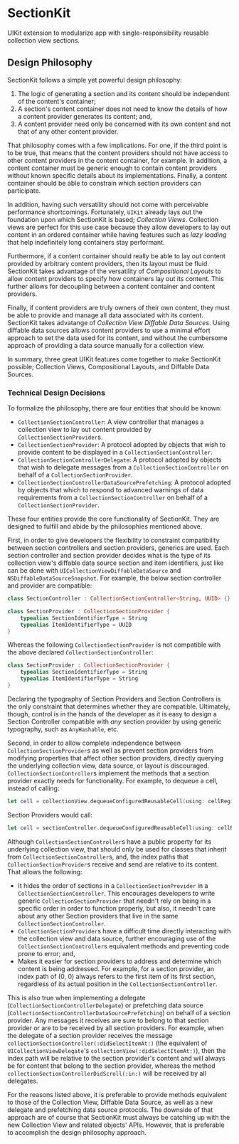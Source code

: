 # SectionKit

UIKit extension to modularize app with single-responsibility reusable collection view sections.

## Design Philosophy
SectionKit follows a simple yet powerful design philosophy:
1. The logic of generating a section and its content should be independent of the content's container;
2. A section's content container does not need to know the details of how a content provider generates its content; and,
3. A content provider need only be concerned with its own content and not that of any other content provider.

That philosophy comes with a few implications. For one, if the third point is to be true, that means that the content providers should not have access to other content providers in the content container, for example. In addition, a content container must be generic enough to contain content providers without known specific details about its implementations. Finally, a content container should be able to constrain which section providers can participate.

In addition, having such versatility should not come with perceivable performance shortcomings. Fortunately, `UIKit` already lays out the foundation upon which SectionKit is based; _Collection Views_. Collection views are perfect for this use case because they allow developers to lay out content in an ordered container while having features such as _lazy loading_ that help indefinitely long containers stay performant.

Furthermore, if a content container should really be able to lay out content provided by arbitrary content providers, then its layout must be fluid. SectionKit takes advantage of the versatility of _Compositional Layouts_ to allow content providers to specify how containers lay out its content. This further allows for decoupling between a content container and content providers.

Finally, if content providers are truly owners of their own content, they must be able to provide and manage all data associated with its content. SectionKit takes advatange of _Collection View Diffable Data Sources_. Using diffable data sources allows content providers to use a minimal effort approach to set the data used for its content, and without the cumbersome approach of providing a data source manually for a collection view.

In summary, three great UIKit features come together to make SectionKit possible; Collection Views, Compositional Layouts, and Diffable Data Sources.

### Technical Design Decisions

To formalize the philosophy, there are four entities that should be known:
- `CollectionSectionController`: A view controller that manages a collection view to lay out content provided by `CollectionSectionProvider`s.
- `CollectionSectionProvider`: A protocol adopted by objects that wish to provide content to be displayed in a `CollectionSectionController`.
- `CollectionSectionControllerDelegate`: A protocol adopted by objects that wish to delegate messages from a `CollectionSectionController` on behalf of a `CollectionSectionProvider`.
- `CollectionSectionControllerDataSourcePrefetching`: A protocol adopted by objects that which to respond to advanced warnings of data requirements from a `CollectionSectionController` on behalf of a `CollectionSectionProvider`. 

These four entities provide the core functionality of SectionKit. They are designed to fulfill and abide by the philosophies mentioned above.

First, in order to give developers the flexibility to constraint compatibility between section controllers and section providers, generics are used. Each section controller and section provider decides what is the type of its collection view's diffable data source section and item identifiers, just like can be done with `UICollectionViewDiffableDataSource` and `NSDiffableDataSourceSnapshot`. For example, the below section controller and provider are compatible:

```swift
class SectionController : CollectionSectionController<String, UUID> {}
```

```swift
class SectionProvider : CollectionSectionProvider {
    typealias SectionIdentifierType = String
    typealias ItemIdentifierType = UUID
}
```

Whereas the following `CollectionSectionProvider` is not compatible with the above declared `CollectionSectionController`:

```swift
class SectionProvider : CollectionSectionProvider {
    typealias SectionIdentifierType = String
    typealias ItemIdentifierType = String
}
```

Declaring the typography of Section Providers and Section Controllers is the only constraint that determines whether they are compatible. Ultimately, though, control is in the hands of the developer as it is easy to design a Section Controller compatible with _any_ section provider by using generic typography, such as `AnyHashable`, etc.

Second, in order to allow complete independence between `CollectionSectionProvider`s as well as prevent section providers from modifying properties that affect other section providers, directly querying the underlying collection view, data source, or layout is discouraged. `CollectionSectionController`s implement the methods that a section provider exactly needs for functionality. For example, to dequeue a cell, instead of calling:

```swift
let cell = collectionView.dequeueConfiguredReusableCell(using: cellRegistration, for: indexPath, item: item)
```

Section Providers would call:

```swift
let cell = sectionController.dequeueConfiguredReusableCell(using: cellRegistration, for: indexPath, item: item, sectionProvider: self)
```

Although `CollectionSectionController`s have a public property for its underlying collection view, that should only be used for classes that inherit from `CollectionSectionController`s, and, the index paths that `CollectionSectionProvider`s receive and send are relative to its content. That allows the following:
- It hides the order of sections in a `CollectionSectionProvider` in a `CollectionSectionController`. This encourages developers to write generic `CollectionSectionProvider` that needn't rely on being in a specific order in order to function properly, but also, it needn't care about any other Section providers that live in the same `CollectionSectionController`.
- `CollectionSectionProvider`s have a difficult time directly interacting with the collection view and data source, further encouraging use of the `CollectionSectionController`s equivalent methods and preventing code prone to error; and,
- Makes it easier for section providers to address and determine which content is being addressed. For example, for a section provider, an index path of (0, 0) always refers to the first item of its first section, regardless of its actual position in the `CollectionSectionController`.

This is also true when implementing a delegate (`CollectionSectionControllerDelegate`) or prefetching data source (`CollectionSectionControllerDataSourcePrefetching`) on behalf of a section provider. Any messages it receives are sure to belong to that section provider or are to be received by all section providers. For example, when the delegate of a section provider receives the message `collectionSectionController(:didSelectItemAt:)` (the equivalent of `UICollectionViewDelegate`'s `collectionView(:didSelectItemAt:)`), then the index path will be relative to the section provider's content and will always be for content that belong to the section provider, whereas the method `collectionSectionControllerDidScroll(:in:)` will be received by all delegates.

For the reasons listed above, it is preferable to provide methods equivalent to those of the Collection View, Diffable Data Source, as well as a new delegate and prefetching data source protocols. The downside of that approach are of course that SectionKit must always be catching up with the new Collection View and related objects' APIs. However, that is preferable to accomplish the design philosophy approach.

